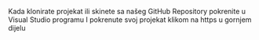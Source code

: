 Kada klonirate projekat ili skinete sa našeg GitHub Repository pokrenite u Visual Studio programu
I pokrenute svoj projekat klikom na https u gornjem dijelu